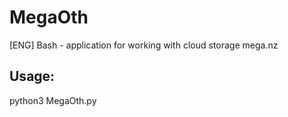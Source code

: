 # MegaOth
[ENG] Bash - application for working with cloud storage mega.nz

## Usage:

  python3 MegaOth.py
